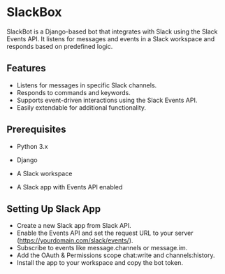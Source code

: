 # SlackBox

SlackBot is a Django-based bot that integrates with Slack using the Slack Events API. It listens for messages and events in a Slack workspace and responds based on predefined logic.

## Features

- Listens for messages in specific Slack channels.
- Responds to commands and keywords.
- Supports event-driven interactions using the Slack Events API.
- Easily extendable for additional functionality.

## Prerequisites

- Python 3.x

- Django

- A Slack workspace

- A Slack app with Events API enabled

## Setting Up Slack App

- Create a new Slack app from Slack API.
- Enable the Events API and set the request URL to your server (https://yourdomain.com/slack/events/).
- Subscribe to events like message.channels or message.im.
- Add the OAuth & Permissions scope chat:write and channels:history.
- Install the app to your workspace and copy the bot token.
